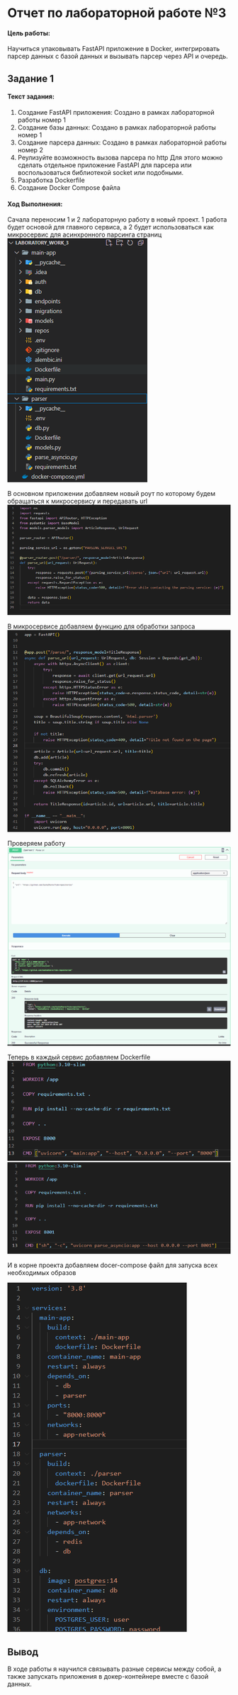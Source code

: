 # Отчет по лабораторной работе №3

#### Цель работы:

Научиться упаковывать FastAPI приложение в Docker, интегрировать парсер данных с базой данных и вызывать парсер через API и очередь.

## Задание 1

#### Текст задания:

1. Создание FastAPI приложения: Создано в рамках лабораторной работы номер 1
2. Создание базы данных: Создано в рамках лабораторной работы номер 1
3. Создание парсера данных: Создано в рамках лабораторной работы номер 2
4. Реулизуйте возможность вызова парсера по http Для этого можно сделать отдельное приложение FastAPI для парсера или воспользоваться библиотекой socket или подобными.
5. Разработка Dockerfile
6. Создание Docker Compose файла

#### Ход Выполнения:

Сачала переносим 1 и 2 лабораторную работу в новый проект.
1 работа будет основой для главного сервиса, а 2 будет использоваться как микросервис для асинхронного парсинга страниц
![](image.png)

В основном приложении добавляем новый роут по которому будем обращаться к микросервису и передавать url
![](image-1.png)

В микросервисе добавляем функцию для обработки запроса
![](image-2.png)

Проверяем работу
![](image-3.png)

Теперь в каждый сервис добавляем Dockerfile
![](image-4.png)
![](image-5.png)

И в корне проекта добавляем docer-compose файл для запуска всех необходимых образов

![](image-6.png)

## Вывод

В ходе работы я научился связывать разные сервисы между собой, а также запускать приложения в докер-контейнере вместе с базой данных.

